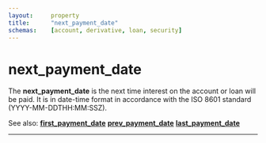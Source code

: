 ```yaml
---
layout:     property
title:      "next_payment_date"
schemas:    [account, derivative, loan, security]
---
```


# next_payment_date
The **next_payment_date** is the next time interest on the account or loan will be paid. It is in date-time format in accordance with the ISO 8601 standard (YYYY-MM-DDTHH:MM:SSZ).

See also:
[**first_payment_date**][fpd]
[**prev_payment_date**][ppd]
[**last_payment_date**][lpd]

---
[fpd]: https://github.com/suadelabs/fire/blob/master/documentation/first_payment_date.md
[ppd]: https://github.com/suadelabs/fire/blob/master/documentation/prev_payment_date.md
[lpd]: https://github.com/suadelabs/fire/blob/master/documentation/last_payment_date.md
